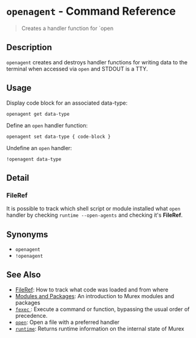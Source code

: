 # `openagent` - Command Reference

> Creates a handler function for `open

## Description

`openagent` creates and destroys handler functions for writing data to the
terminal when accessed via `open` and STDOUT is a TTY.

## Usage

Display code block for an associated data-type:

    openagent get data-type
    
Define an `open` handler function:

    openagent set data-type { code-block }
    
Undefine an `open` handler:

    !openagent data-type

## Detail

### FileRef

It is possible to track which shell script or module installed what `open`
handler by checking `runtime --open-agents` and checking it's **FileRef**.

## Synonyms

* `openagent`
* `!openagent`


## See Also

* [FileRef](../user-guide/fileref.md):
  How to track what code was loaded and from where
* [Modules and Packages](../user-guide/modules.md):
  An introduction to Murex modules and packages
* [`fexec` ](../commands/fexec.md):
  Execute a command or function, bypassing the usual order of precedence.
* [`open`](../commands/open.md):
  Open a file with a preferred handler
* [`runtime`](../commands/runtime.md):
  Returns runtime information on the internal state of Murex